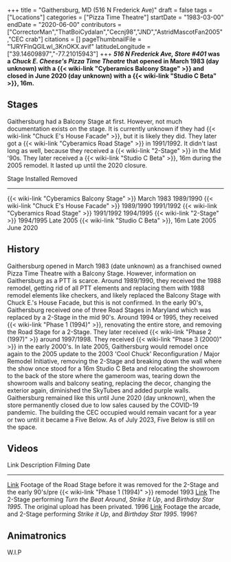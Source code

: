 +++
title = "Gaithersburg, MD (516 N Frederick Ave)"
draft = false
tags = ["Locations"]
categories = ["Pizza Time Theatre"]
startDate = "1983-03-00"
endDate = "2020-06-00"
contributors = ["CorrectorMan","ThatBoiCydalan","Cecnj98","JND","AstridMascotFan2005","CEC crab"]
citations = []
pageThumbnailFile = "1JRYFlnQGlLwl_3KnOKX.avif"
latitudeLongitude = ["39.14609897","-77.21015943"]
+++
***516 N Frederick Ave, Store #401* was a *Chuck E. Cheese's Pizza Time Theatre* that opened in March 1983 (day unknown) with a {{< wiki-link "Cyberamics Balcony Stage" >}} and closed in June 2020 (day unknown) with a {{< wiki-link "Studio C Beta" >}}, 16m.**

## Stages

Gaithersburg had a Balcony Stage at first. However, not much documentation exists on the stage. It is currently unknown if they had {{< wiki-link "Chuck E's House Facade" >}}, but it is likely they did. They later got a {{< wiki-link "Cyberamics Road Stage" >}} in 1991/1992. It didn't last long as well, because they received a {{< wiki-link "2-Stage" >}} in the Mid '90s. They later received a {{< wiki-link "Studio C Beta" >}}, 16m during the 2005 remodel. It lasted up until the 2020 closure.

  Stage                                              Installed    Removed
  -------------------------------------------------- ------------ -----------
  {{< wiki-link "Cyberamics Balcony Stage" >}}   March 1983   1989/1990
  {{< wiki-link "Chuck E's House Facade" >}}    1989/1990    1991/1992
  {{< wiki-link "Cyberamics Road Stage" >}}      1991/1992    1994/1995
  {{< wiki-link "2-Stage" >}}                    1994/1995    Late 2005
  {{< wiki-link "Studio C Beta" >}}, 16m         Late 2005    June 2020

## History

Gaithersburg opened in March 1983 (date unknown) as a franchised owned Pizza Time Theatre with a Balcony Stage. However, information on Gaithersburg as a PTT is scarce. Around 1989/1990, they received the 1988 remodel, getting rid of all PTT elements and replacing them with 1988 remodel elements like checkers, and likely replaced the Balcony Stage with Chuck E.'s House Facade, but this is not confirmed. In the early 90's, Gaithersburg received one of three Road Stages in Maryland which was replaced by a 2-Stage in the mid 90's. Around 1994 or 1995, they received {{< wiki-link "Phase 1 (1994)" >}}, renovating the entire store, and removing the Road Stage for a 2-Stage. They later received {{< wiki-link "Phase 2 (1997)" >}} around 1997/1998. They received {{< wiki-link "Phase 3 (2000)" >}} in the early 2000's.
In late 2005, Gaithersburg would remodel once again to the 2005 update to the 2003 'Cool Chuck' Reconfiguration / Major Remodel Initiative, removing the 2-Stage and breaking down the wall where the show once stood for a 16m Studio C Beta and relocating the showroom to the back of the store where the gameroom was, tearing down the showroom walls and balcony seating, replacing the decor, changing the exterior again, diminished the SkyTubes and added purple walls. Gaithersburg remained like this until June 2020 (day unknown), when the store permanently closed due to low sales caused by the COVID-19 pandemic. The building the CEC occupied would remain vacant for a year or two until it became a Five Below. As of July 2023, Five Below is still on the space.

## Videos

  Link                                                                          Description                                                                                                                              Filming Date
  ----------------------------------------------------------------------------- ---------------------------------------------------------------------------------------------------------------------------------------- --------------
  [Link](https://www.youtube.com/watch?v=tu5wArLPx0U&ab_channel=KevinAcevedo)   Footage of the Road Stage before it was removed for the 2-Stage and the early 90's/pre {{< wiki-link "Phase 1 (1994)" >}} remodel   1993
  [Link](https://youtu.be/JibzRJScMNE)                                          The 2-Stage performing *Turn the Beat Around*, *Strike It Up*, and *Birthday Star 1995*. The original upload has been privated.          1996
  [Link](https://youtu.be/RAguRwwAy4g?t=222)                                    Footage the arcade, and 2-Stage performing *Strike it Up*, and *Birthday Star 1995*.                                                     1996?

## Animatronics

W.I.P
